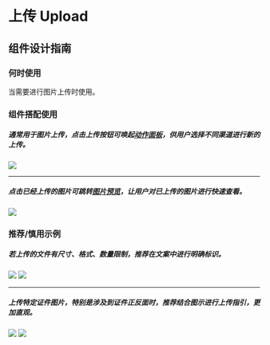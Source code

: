 # 上传 Upload

## 组件设计指南

### 何时使用

当需要进行图片上传时使用。

### 组件搭配使用

##### 通常用于图片上传，点击上传按钮可唤起[动作面板](./action-sheet)，供用户选择不同渠道进行新的上传。

<div class="item">
  <img src="https://oteam-tdesign-1258344706.cos.ap-guangzhou.myqcloud.com/site/design/mobile-guide/Upload%201.png" />
</div>

<hr />

##### 点击已经上传的图片可跳转[图片预览](./imageview)，让用户对已上传的图片进行快速查看。

<div class="item">
  <img src="https://oteam-tdesign-1258344706.cos.ap-guangzhou.myqcloud.com/site/design/mobile-guide/Upload%202.png" />
</div>



### 推荐/慎用示例

##### 若上传的文件有尺寸、格式、数量限制，推荐在文案中进行明确标识。

<div class="item">
  <img src="https://oteam-tdesign-1258344706.cos.ap-guangzhou.myqcloud.com/site/design/mobile-guide/Upload%203.png" />
  <img class="tag" src="https://oteam-tdesign-1258344706.cos.ap-guangzhou.myqcloud.com/site/doc/good.png" />
</div>

<hr />

##### 上传特定证件图片，特别是涉及到证件正反面时，推荐结合图示进行上传指引，更加直观。

<div class="legend">  
  <div class="item">
    <img src="https://oteam-tdesign-1258344706.cos.ap-guangzhou.myqcloud.com/site/design/mobile-guide/Upload%204.png" />
    <img class="tag" src="https://oteam-tdesign-1258344706.cos.ap-guangzhou.myqcloud.com/site/doc/bad.png" />
  </div>
</div>



